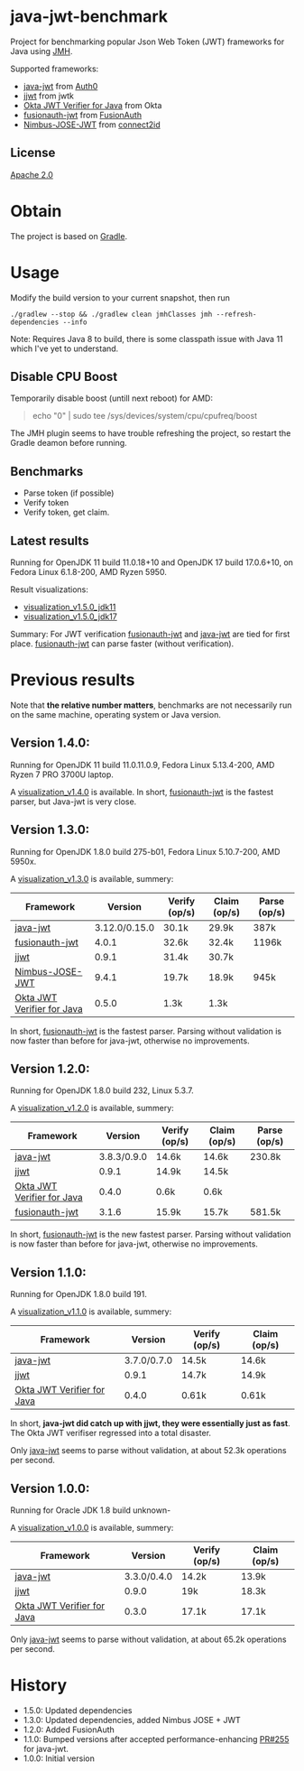# java-jwt-benchmark
Project for benchmarking popular Json Web Token (JWT) frameworks for Java using [JMH].

Supported frameworks: 
  * [java-jwt] from [Auth0]
  * [jjwt] from jwtk
  * [Okta JWT Verifier for Java] from Okta
  * [fusionauth-jwt] from [FusionAuth]
  * [Nimbus-JOSE-JWT] from [connect2id]

## License
[Apache 2.0]

# Obtain
The project is based on [Gradle].

# Usage
Modify the build version to your current snapshot, then run 

```
./gradlew --stop && ./gradlew clean jmhClasses jmh --refresh-dependencies --info
```

Note: Requires Java 8 to build, there is some classpath issue with Java 11 which I've yet to understand.

## Disable CPU Boost

Temporarily disable boost (untill next reboot) for AMD:

 > echo "0" | sudo tee /sys/devices/system/cpu/cpufreq/boost



The JMH plugin seems to have trouble refreshing the project, so restart the Gradle deamon before running.
## Benchmarks

  * Parse token (if possible)
  * Verify token
  * Verify token, get claim.

## Latest results
Running for OpenJDK 11 build 11.0.18+10 and OpenJDK 17 build 17.0.6+10, on Fedora Linux 6.1.8-200, AMD Ryzen 5950.

Result visualizations:

 * [visualization_v1.5.0_jdk11]
 * [visualization_v1.5.0_jdk17]
 
Summary: For JWT verification [fusionauth-jwt] and [java-jwt] are tied for first place. [fusionauth-jwt] can parse faster (without verification).

# Previous results
Note that **the relative number matters**, benchmarks are not necessarily run on the same machine, operating system or Java version.

## Version 1.4.0:
Running for OpenJDK 11 build 11.0.11.0.9, Fedora Linux 5.13.4-200, AMD Ryzen 7 PRO 3700U laptop.

A [visualization_v1.4.0] is available. In short, [fusionauth-jwt] is the fastest parser, but Java-jwt is very close.

## Version 1.3.0:
Running for OpenJDK 1.8.0 build 275-b01, Fedora Linux 5.10.7-200, AMD 5950x.

A [visualization_v1.3.0] is available, summery:

| Framework | Version | Verify (op/s) | Claim (op/s) | Parse (op/s)
| --------- | ----- |----- | ----- | ----- |
|[java-jwt] | 3.12.0/0.15.0 | 30.1k | 29.9k | 387k |
|[fusionauth-jwt]| 4.0.1 | 32.6k | 32.4k | 1196k |
|[jjwt] | 0.9.1 | 31.4k | 30.7k | |
|[Nimbus-JOSE-JWT]| 9.4.1 | 19.7k | 18.9k | 945k |
|[Okta JWT Verifier for Java]| 0.5.0 | 1.3k | 1.3k | |

In short, [fusionauth-jwt] is the fastest parser. Parsing without validation is now faster than before for java-jwt, otherwise no improvements.

## Version 1.2.0:
Running for OpenJDK 1.8.0 build 232, Linux 5.3.7.

A [visualization_v1.2.0] is available, summery:

| Framework | Version | Verify (op/s) | Claim (op/s) | Parse (op/s)
| --------- | ----- |----- | ----- | ----- |
|[java-jwt] | 3.8.3/0.9.0 | 14.6k | 14.6k | 230.8k |
|[jjwt] | 0.9.1 | 14.9k | 14.5k | |
|[Okta JWT Verifier for Java]| 0.4.0 | 0.6k | 0.6k | |
|[fusionauth-jwt]| 3.1.6 | 15.9k | 15.7k | 581.5k |

In short, [fusionauth-jwt] is the new fastest parser. Parsing without validation is now faster than before for java-jwt, otherwise no improvements.

## Version 1.1.0:
Running for OpenJDK 1.8.0 build 191.

A [visualization_v1.1.0] is available, summery:

| Framework | Version | Verify (op/s) | Claim (op/s) |
| --------- | ----- |----- | ----- |
|[java-jwt] | 3.7.0/0.7.0 | 14.5k | 14.6k |
|[jjwt] | 0.9.1 | 14.7k | 14.9k |
|[Okta JWT Verifier for Java]| 0.4.0 | 0.61k | 0.61k |

In short, **java-jwt did catch up with jjwt, they were essentially just as fast**. 
The Okta JWT verifiser regressed into a total disaster. 

Only [java-jwt] seems to parse without validation, at about 52.3k operations per second.

## Version 1.0.0:

Running for Oracle JDK 1.8 build unknown-

A [visualization_v1.0.0] is available, summery:

| Framework | Version | Verify (op/s) | Claim (op/s) |
| --------- | ----- |----- | ----- |
|[java-jwt] | 3.3.0/0.4.0 | 14.2k | 13.9k |
|[jjwt] | 0.9.0 | 19k | 18.3k |
|[Okta JWT Verifier for Java]| 0.3.0 | 17.1k | 17.1k |

Only [java-jwt] seems to parse without validation, at about 65.2k operations per second.

# History

 - 1.5.0: Updated dependencies
 - 1.3.0: Updated dependencies, added Nimbus JOSE + JWT
 - 1.2.0: Added FusionAuth
 - 1.1.0: Bumped versions after accepted performance-enhancing [PR#255] for java-jwt.
 - 1.0.0: Initial version

[Apache 2.0]:          			http://www.apache.org/licenses/LICENSE-2.0.html
[issue-tracker]:       			https://github.com/skjolber/java-jwt-benchmark/issues
[Gradle]:              		 	https://gradle.org/
[java-jwt]:				https://github.com/auth0/java-jwt
[Auth0]:				https://auth0.com
[JMH]:					http://openjdk.java.net/projects/code-tools/jmh/
[jjwt]:					https://github.com/jwtk/jjwt
[Okta JWT Verifier for Java]: 		https://github.com/okta/okta-jwt-verifier-java
[visualization_v1.0.0]:			https://skjolber.github.io/java-jwt-benchmark/jmh_v1.0.0/index.html
[visualization_v1.1.0]:			https://skjolber.github.io/java-jwt-benchmark/jmh_v1.1.0/index.html
[visualization_v1.2.0]:			https://skjolber.github.io/java-jwt-benchmark/jmh_v1.2.0/index.html
[visualization_v1.3.0]:			https://skjolber.github.io/java-jwt-benchmark/jmh_v1.3.0/index.html
[visualization_v1.4.0]:			https://skjolber.github.io/java-jwt-benchmark/jmh_v1.4.0/index.html
[visualization_v1.5.0_jdk11]:			https://skjolber.github.io/java-jwt-benchmark/jmh_v1.5.0_jdk11/index.html
[visualization_v1.5.0_jdk17]:			https://skjolber.github.io/java-jwt-benchmark/jmh_v1.5.0_jdk17/index.html
[PR#255]:				https://github.com/auth0/java-jwt/pull/255
[fusionauth-jwt]:			https://github.com/FusionAuth/fusionauth-jwt
[FusionAuth]:				https://fusionauth.io/
[Nimbus-JOSE-JWT]:			https://bitbucket.org/connect2id/nimbus-jose-jwt/src/master/
[connect2id]:				https://connect2id.com/
